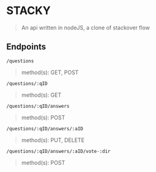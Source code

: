 # STACKY 
> An api written in nodeJS, a clone of stackover flow

## Endpoints
`/questions`
> method(s): GET, POST 

`/questions/:qID`
> method(s): GET

`/questions/:qID/answers`
> method(s): POST

`/questions/:qID/answers/:aID`
> method(s): PUT, DELETE

`/questions/:qID/answers/:aID/vote-:dir`
> method(s): POST


